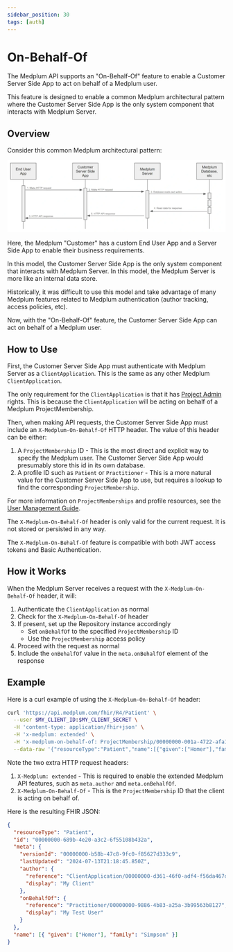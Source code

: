 ```yaml
---
sidebar_position: 30
tags: [auth]
---
```


# On-Behalf-Of

The Medplum API supports an "On-Behalf-Of" feature to enable a Customer Server Side App to act on behalf of a Medplum user.

This feature is designed to enable a common Medplum architectural pattern where the Customer Server Side App is the only system component that interacts with Medplum Server.

## Overview

Consider this common Medplum architectural pattern:

![On-Behalf-Of](./on-behalf-of.webp)

Here, the Medplum "Customer" has a custom End User App and a Server Side App to enable their business requirements.

In this model, the Customer Server Side App is the only system component that interacts with Medplum Server. In this model, the Medplum Server is more like an internal data store.

Historically, it was difficult to use this model and take advantage of many Medplum features related to Medplum authentication (author tracking, access policies, etc).

Now, with the "On-Behalf-Of" feature, the Customer Server Side App can act on behalf of a Medplum user.

## How to Use

First, the Customer Server Side App must authenticate with Medplum Server as a `ClientApplication`. This is the same as any other Medplum `ClientApplication`.

The only requirement for the `ClientApplication` is that it has [Project Admin](/docs/access/admin#project-admin) rights. This is because the `ClientApplication` will be acting on behalf of a Medplum ProjectMembership.

Then, when making API requests, the Customer Server Side App must include an `X-Medplum-On-Behalf-Of` HTTP header. The value of this header can be either:

1. A `ProjectMembership` ID - This is the most direct and explicit way to specify the Medplum user. The Customer Server Side App would presumably store this id in its own database.
2. A profile ID such as `Patient` or `Practitioner` - This is a more natural value for the Customer Server Side App to use, but requires a lookup to find the corresponding `ProjectMembership`.

For more information on `ProjectMemberships` and profile resources, see the [User Management Guide](https://www.medplum.com/docs/user-management).

The `X-Medplum-On-Behalf-Of` header is only valid for the current request. It is not stored or persisted in any way.

The `X-Medplum-On-Behalf-Of` feature is compatible with both JWT access tokens and Basic Authentication.

## How it Works

When the Medplum Server receives a request with the `X-Medplum-On-Behalf-Of` header, it will:

1. Authenticate the `ClientApplication` as normal
2. Check for the `X-Medplum-On-Behalf-Of` header
3. If present, set up the Repository instance accordingly
   - Set `onBehalfOf` to the specified `ProjectMembership` ID
   - Use the `ProjectMembership` access policy
4. Proceed with the request as normal
5. Include the `onBehalfOf` value in the `meta.onBehalfOf` element of the response

## Example

Here is a curl example of using the `X-Medplum-On-Behalf-Of` header:

```bash
curl 'https://api.medplum.com/fhir/R4/Patient' \
  --user $MY_CLIENT_ID:$MY_CLIENT_SECRET \
  -H 'content-type: application/fhir+json' \
  -H 'x-medplum: extended' \
  -H 'x-medplum-on-behalf-of: ProjectMembership/00000000-001a-4722-afa1-0581d2c52a87' \
  --data-raw '{"resourceType":"Patient","name":[{"given":["Homer"],"family":"Simpson"}]}'
```

Note the two extra HTTP request headers:

1. `X-Medplum: extended` - This is required to enable the extended Medplum API features, such as `meta.author` and `meta.onBehalfOf`.
2. `X-Medplum-On-Behalf-Of` - This is the `ProjectMembership` ID that the client is acting on behalf of.

Here is the resulting FHIR JSON:

```json
{
  "resourceType": "Patient",
  "id": "00000000-689b-4e20-a3c2-6f55108b432a",
  "meta": {
    "versionId": "00000000-b58b-47c8-9fc0-f85627d333c9",
    "lastUpdated": "2024-07-13T21:18:45.850Z",
    "author": {
      "reference": "ClientApplication/00000000-d361-46f0-adf4-f56da467dc08",
      "display": "My Client"
    },
    "onBehalfOf": {
      "reference": "Practitioner/00000000-9886-4b83-a25a-3b99563b8127",
      "display": "My Test User"
    }
  },
  "name": [{ "given": ["Homer"], "family": "Simpson" }]
}
```
